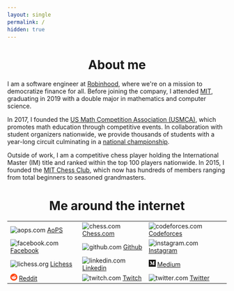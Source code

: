 ```yaml
---
layout: single
permalink: /
hidden: true   
---
```


<center><h1>About me</h1></center>

I am a software engineer at [Robinhood](https://robinhood.com), where we're on a mission to 
democratize finance for all. Before joining the company, I attended [MIT](web.mit.edu),
graduating in 2019 with a double major in mathematics and computer science.

In 2017, I founded the [US Math Competition Association (USMCA)](http://usmath.org), which
promotes math education through competitive events. In collaboration with student organizers 
nationwide, we provide thousands of students with a year-long circuit culminating in a 
[national championship](http://www.usmath.org/championship).

Outside of work, I am a competitive chess player holding the International Master (IM) title and
ranked within the top 100 players nationwide. In 2015, I founded the [MIT Chess Club](http://chess.mit.edu/), 
which now has hundreds of members ranging from total beginners to seasoned grandmasters. 

<center><h1>Me around the internet</h1></center>

<table class="invis">
    <tr>
        <td>
            <img src="/assets/favicons/aops.ico" alt="aops.com" width="16px"/>
            <a href="https://artofproblemsolving.com/community/user/bogtro">AoPS</a>
        </td>
        <td>
            <img src="/assets/favicons/chesscom.ico" alt="chess.com" width="16px"/>
            <a href="https://www.chess.com/member/cryptochess">Chess.com</a>
        </td>
        <td>
            <img src="/assets/favicons/codeforces.ico" alt="codeforces.com" width="16px"/>
            <a href="http://codeforces.com/profile/VeniVidiVici">Codeforces</a>
        </td>
    </tr>
    <tr>
        <td>
            <img src="/assets/favicons/facebook.png" alt="facebook.com" width="16px"/>
            <a href="https://facebook.com/alexkatzdev">Facebook</a>
        </td>
        <td>
            <img src="/assets/favicons/github.ico" alt="github.com" width="16px"/>
            <a href="https://github.com/venividivici42">Github</a>
        </td>
        <td>
            <img src="/assets/favicons/instagram.ico" alt="instagram.com" width="16px"/>
            <a href="https://www.instagram.com/imcryptochess/">Instagram</a>
        </td>
    </tr>
    <tr>
        <td>
            <img src="/assets/favicons/lichess.ico" alt="lichess.org" width="16px"/>
            <a href="https://lichess.org/@/cryptochess">Lichess</a>
        </td>
        <td>
            <img src="/assets/favicons/linkedin.ico" alt="linkedin.com" width="16px"/>
            <a href="https://www.linkedin.com/in/alexkatzdev/">Linkedin</a>
        </td>
        <td>
            <img src="/assets/favicons/medium.ico" alt="medium.com" width="16px"/>
            <a href="https://medium.com/@alexkatzdev">Medium</a>
        </td>
    </tr>
    <tr>
        <td>
            <img src="/assets/favicons/reddit.ico" alt="reddit.com" width="16px"/>
            <a href="https://www.reddit.com/user/VeniVidiVici42/">Reddit</a>
        </td>
        <td>
            <img src="/assets/favicons/twitch.ico" alt="twitch.com" width="16px"/>
            <a href="https://www.twitch.tv/cryptochess">Twitch</a>
        </td>
        <td>
            <img src="/assets/favicons/twitter.ico" alt="twitter.com" width="16px"/>
            <a href="https://twitter.com/alexkatzdev">Twitter</a>
        </td>
    </tr>
</table>